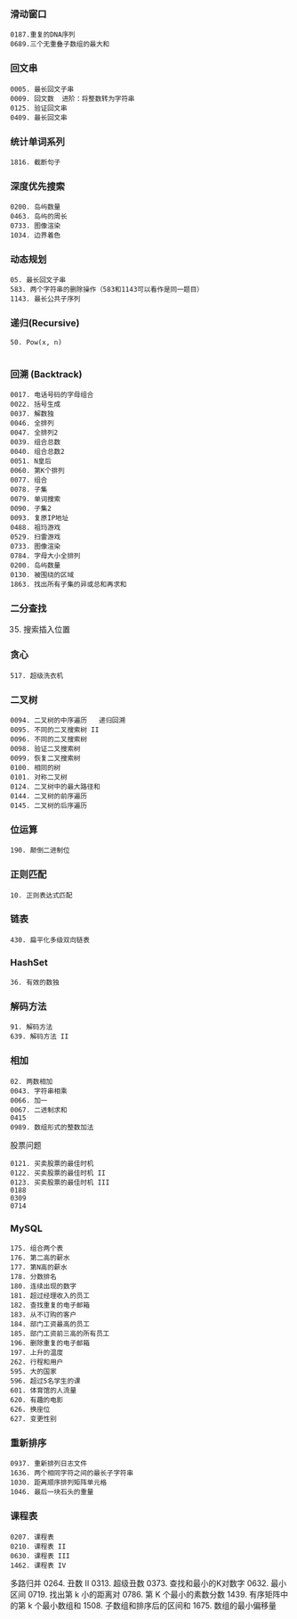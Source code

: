 ### 滑动窗口

```
0187.重复的DNA序列   
0689.三个无重叠子数组的最大和
```



### 回文串

```
0005. 最长回文子串
0009. 回文数  进阶：将整数转为字符串
0125. 验证回文串
0409. 最长回文串
```

### 统计单词系列

```
1816. 截断句子
```

### 深度优先搜索

```
0200. 岛屿数量
0463. 岛屿的周长
0733. 图像渲染
1034. 边界着色
```





### 动态规划

```
05. 最长回文子串
583. 两个字符串的删除操作（583和1143可以看作是同一题目）
1143. 最长公共子序列
```







### 递归(Recursive)

```
50. Pow(x, n)


```

### 回溯 (Backtrack)

```
0017. 电话号码的字母组合
0022. 括号生成
0037. 解数独
0046. 全排列
0047. 全排列2
0039. 组合总数
0040. 组合总数2
0051. N皇后
0060. 第K个排列
0077. 组合
0078. 子集
0079. 单词搜索
0090. 子集2
0093. 复原IP地址
0488. 祖玛游戏
0529. 扫雷游戏
0733. 图像渲染
0784. 字母大小全排列
0200. 岛屿数量
0130. 被围绕的区域
1863. 找出所有子集的异或总和再求和
```

### 二分查找

0035. 搜索插入位置

### 贪心

```
517. 超级洗衣机
```

### 二叉树

```
0094. 二叉树的中序遍历   递归回溯
0095. 不同的二叉搜索树 II
0096. 不同的二叉搜索树
0098. 验证二叉搜索树
0099. 恢复二叉搜索树
0100. 相同的树
0101. 对称二叉树
0124. 二叉树中的最大路径和
0144. 二叉树的前序遍历
0145. 二叉树的后序遍历
```

### 位运算

```
190. 颠倒二进制位
```



### 正则匹配

```
10. 正则表达式匹配
```

### 链表

```
430. 扁平化多级双向链表
```

### HashSet

```
36. 有效的数独
```

### 解码方法

```
91. 解码方法
639. 解码方法 II
```

### 相加

```
02. 两数相加
0043. 字符串相乘
0066. 加一
0067. 二进制求和
0415
0989. 数组形式的整数加法
```

股票问题

```
0121. 买卖股票的最佳时机
0122. 买卖股票的最佳时机 II
0123. 买卖股票的最佳时机 III
0188
0309
0714

```

### MySQL

```
175. 组合两个表
176. 第二高的薪水
177. 第N高的薪水
178. 分数排名
180. 连续出现的数字
181. 超过经理收入的员工
182. 查找重复的电子邮箱
183. 从不订购的客户
184. 部门工资最高的员工
185. 部门工资前三高的所有员工
196. 删除重复的电子邮箱
197. 上升的温度
262. 行程和用户
595. 大的国家
596. 超过5名学生的课
601. 体育馆的人流量
620. 有趣的电影
626. 换座位
627. 变更性别
```

### 重新排序

```
0937. 重新排列日志文件
1636. 两个相同字符之间的最长子字符串
1030. 距离顺序排列矩阵单元格
1046. 最后一块石头的重量
```

### 课程表

```
0207. 课程表
0210. 课程表 II
0630. 课程表 III
1462. 课程表 IV
```


多路归并
0264. 丑数 II
0313. 超级丑数
0373. 查找和最小的K对数字
0632. 最小区间
0719. 找出第 k 小的距离对
0786. 第 K 个最小的素数分数
1439. 有序矩阵中的第 k 个最小数组和
1508. 子数组和排序后的区间和
1675. 数组的最小偏移量